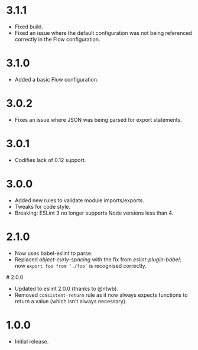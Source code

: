 # 3.1.1

* Fixed build.
* Fixed an issue where the default configuration was not being referenced
  correctly in the Flow configuration.

# 3.1.0

* Added a basic Flow configuration.

# 3.0.2

* Fixes an issue where JSON was being parsed for export statements.

# 3.0.1

* Codifies lack of 0.12 support.

# 3.0.0

* Added new rules to validate module imports/exports.
* Tweaks for code style.
* Breaking: ESLint 3 no longer supports Node versions less than 4.

# 2.1.0

* Now uses babel-eslint to parse.
* Replaced *object-curly-spacing* with the fix from *eslint-plugin-babel*; now
  `export foo from './foo'` is recognised correctly.

# 2.0.0

* Updated to eslint 2.0.0 (thanks to @ntwb).
* Removed `consistent-return` rule as it now always expects functions to
  return a value (which isn't always necessary).

# 1.0.0

* Initial release.
